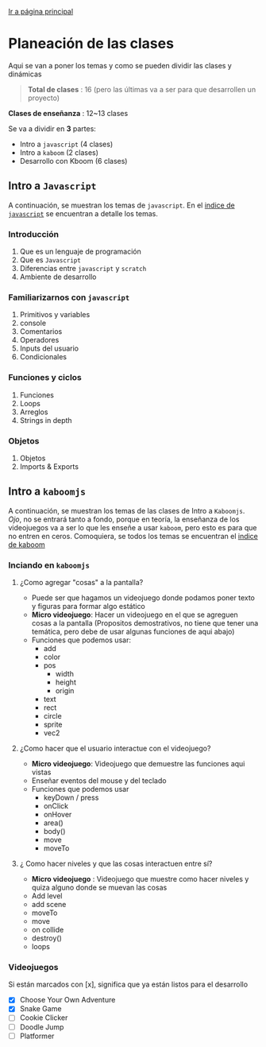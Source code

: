 [Ir a página principal][pagina_principal]

# Planeación de las clases

Aqui se van a poner los temas y como se pueden dividir las clases y dinámicas

> **Total de clases** : 16 (pero las últimas va a ser para que desarrollen un proyecto)

**Clases de enseñanza** : 12~13 clases

Se va a dividir en **3** partes:

- Intro a `javascript` (4 clases)
- Intro a `kaboom` (2 clases)
- Desarrollo con Kboom (6 clases)

## Intro a `Javascript`

A continuación, se muestran los temas de `javascript`. En el [indice de `javascript`][indice_js] se encuentran a detalle los temas.

### Introducción

1. Que es un lenguaje de programación
2. Que es `Javascript`
3. Diferencias entre `javascript` y `scratch`
4. Ambiente de desarrollo

### Familiarizarnos con `javascript`

1. Primitivos y variables
1. console
1. Comentarios
1. Operadores
1. Inputs del usuario
1. Condicionales

### Funciones y ciclos

1. Funciones
1. Loops
1. Arreglos
1. Strings in depth

### Objetos

1. Objetos
1. Imports & Exports

## Intro a `kaboomjs`

A continuación, se muestran los temas de las clases de Intro a `Kaboomjs`. _Ojo_, no se entrará tanto a fondo, porque en teoría, la enseñanza de los videojuegos va a ser lo que les enseñe a usar `kaboom`, pero esto es para que no entren en ceros. Comoquiera, se todos los temas se encuentran el [indice de kaboom][indice_kaboom]

### Inciando en `kaboomjs`

1. ¿Como agregar "cosas" a la pantalla?

   - Puede ser que hagamos un videojuego donde podamos poner texto y figuras para formar algo estático
   - **Micro videojuego**: Hacer un videojuego en el que se agreguen cosas a la pantalla (Propositos demostrativos, no tiene que tener una temática, pero debe de usar algunas funciones de aqui abajo)
   - Funciones que podemos usar:
     - add
     - color
     - pos
       - width
       - height
       - origin
     - text
     - rect
     - circle
     - sprite
     - vec2

1. ¿Como hacer que el usuario interactue con el videojuego?
   - **Micro videojuego**: Videojuego que demuestre las funciones aqui vistas
   - Enseñar eventos del mouse y del teclado
   - Funciones que podemos usar
     - keyDown / press
     - onClick
     - onHover
     - area()
     - body()
     - move
     - moveTo
1. ¿ Como hacer niveles y que las cosas interactuen entre sí?
   - **Micro videojuego** : Videojuego que muestre como hacer niveles y quiza alguno donde se muevan las cosas
   - Add level
   - add scene
   - moveTo
   - move
   - on collide
   - destroy()
   - loops

### Videojuegos

Si están marcados con [x], significa que ya están listos para el desarrollo

- [x] Choose Your Own Adventure
- [x] Snake Game
- [ ] Cookie Clicker
- [ ] Doodle Jump
- [ ] Platformer

<!-- Definiciones para paths -->

[indice_js]: ..\TemarioJs\indice.md
[indice_kaboom]: ..\kaboomjs\indice.md
[pagina_principal]: ../README.md
